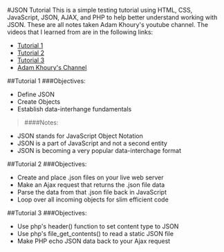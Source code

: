 #JSON Tutorial
This is a simple testing tutorial using HTML, CSS, JavaScript, JSON, AJAX, and PHP to help better understand working with JSON. These are all notes taken Adam Khoury's youtube channel. The videos that I learned from are in the following links:

- [Tutorial 1](https://www.youtube.com/watch?v=wbB3lVyUvAM&feature=iv&src_vid=BSi4iUlzBiU&annotation_id=annotation_669009)
- [Tutorial 2](https://www.youtube.com/watch?v=BSi4iUlzBiU)
- [Tutorial 3](https://www.youtube.com/watch?v=pIKX-TklLg8)
- [Adam Khoury's Channel](https://www.youtube.com/channel/UCpzRDg0orQBZFBPzeXm1yNg)

##Tutorial 1
###Objectives:
- Define JSON
- Create Objects
- Establish data-interhange fundamentals

> ####Notes:
- JSON stands for JavaScript Object Notation
- JSON is a part of JavaScript and not a second entity
- JSON is becoming a very popular data-interchage format

##Tutorial 2
###Objectives:
- Create and place .json files on your live web server
- Make an Ajax request that returns the .json file data
- Parse the data from that .json file back in JavaScript
- Loop over all incoming objects for slim efficient code

##Tutorial 3
###Objectives:
- Use php's header() function to set content type to JSON
- Use php's file_get_contents() to read a static JSON file
- Make PHP echo JSON data back to your Ajax request

